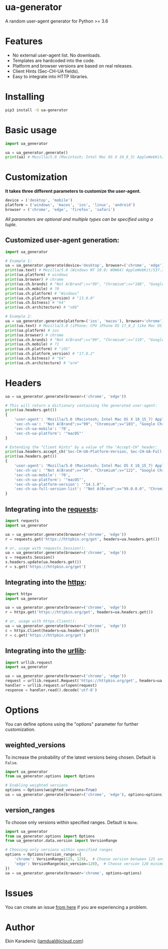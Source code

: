 # ua-generator

A random user-agent generator for Python >= 3.6

# Features

- No external user-agent list. No downloads.
- Templates are hardcoded into the code.
- Platform and browser versions are based on real releases.
- Client Hints (Sec-CH-UA fields).
- Easy to integrate into HTTP libraries.

# Installing

```bash
pip3 install -U ua-generator
```

# Basic usage

```python
import ua_generator

ua = ua_generator.generate()
print(ua) # Mozilla/5.0 (Macintosh; Intel Mac OS X 10_8_3) AppleWebKit/604.1.38 (KHTML, like Gecko) Version/15.2 Safari/604.1.38
```

# Customization

**It takes three different parameters to customize the user-agent.**

```python
device = ('desktop', 'mobile')
platform = ('windows', 'macos', 'ios', 'linux', 'android')
browser = ('chrome', 'edge', 'firefox', 'safari')
```
_All parameters are optional and multiple types can be specified using a tuple._
## Customized user-agent generation:

```python
import ua_generator

# Example 1:
ua = ua_generator.generate(device='desktop', browser=('chrome', 'edge'))
print(ua.text) # Mozilla/5.0 (Windows NT 10.0; WOW64) AppleWebKit/537.36 (KHTML, like Gecko) Chrome/108.0.5359.145 Safari/537.36
print(ua.platform) # windows
print(ua.browser) # chrome
print(ua.ch.brands) # "Not A(Brand";v="99", "Chromium";v="108", "Google Chrome";v="108"
print(ua.ch.mobile) # ?0
print(ua.ch.platform) # "Windows"
print(ua.ch.platform_version) # "13.0.0"
print(ua.ch.bitness) # "64"
print(ua.ch.architecture) # "x86"

# Example 2:
ua = ua_generator.generate(platform=('ios', 'macos'), browser='chrome')
print(ua.text) # Mozilla/5.0 (iPhone; CPU iPhone OS 17_0_2 like Mac OS X) AppleWebKit/537.36 (KHTML, like Gecko) CriOS/119.0.6045.176 Mobile/15E148 Safari/537.36
print(ua.platform) # ios
print(ua.browser) # chrome
print(ua.ch.brands) # "Not A(Brand";v="99", "Chromium";v="119", "Google Chrome";v="119"
print(ua.ch.mobile) # ?1
print(ua.ch.platform) # "iOS"
print(ua.ch.platform_version) # "17.0.2"
print(ua.ch.bitness) # "64"
print(ua.ch.architecture) # "arm"
```

# Headers

```python
ua = ua_generator.generate(browser=('chrome', 'edge'))

# This will return a dictionary containing the generated user-agent:
print(ua.headers.get())
{
    'user-agent': 'Mozilla/5.0 (Macintosh; Intel Mac OS X 10_15_7) AppleWebKit/537.36 (KHTML, like Gecko) Chrome/103.0.5060.43 Safari/537.36',
    'sec-ch-ua': '"Not A(Brand";v="99", "Chromium";v="103", "Google Chrome";v="103"',
    'sec-ch-ua-mobile': '?0',
    'sec-ch-ua-platform': '"macOS"'
}

# Extending the "Client Hints" by a value of the "Accept-CH" header:
print(ua.headers.accept_ch('Sec-CH-UA-Platform-Version, Sec-CH-UA-Full-Version-List'))
print(ua.headers.get())
{
    'user-agent': 'Mozilla/5.0 (Macintosh; Intel Mac OS X 10_15_7) AppleWebKit/537.36 (KHTML, like Gecko) Chrome/122.0.6261.94 Safari/537.36',
    'sec-ch-ua': '"Not A(Brand";v="99", "Chromium";v="122", "Google Chrome";v="122"',
    'sec-ch-ua-mobile': '?0',
    'sec-ch-ua-platform': '"macOS"',
    'sec-ch-ua-platform-version': '"14.1.0"',
    'sec-ch-ua-full-version-list': '"Not A(Brand";v="99.0.0.0", "Chromium";v="122.0.6261.94", "Google Chrome";v="122.0.6261.94"'
}
```

## Integrating into the [requests](https://pypi.org/project/requests/):

```python
import requests
import ua_generator

ua = ua_generator.generate(browser=('chrome', 'edge'))
r = requests.get('https://httpbin.org/get', headers=ua.headers.get())

# or, usage with requests.Session():
ua = ua_generator.generate(browser=('chrome', 'edge'))
s = requests.Session()
s.headers.update(ua.headers.get())
r = s.get('https://httpbin.org/get')
```

## Integrating into the [httpx](https://pypi.org/project/httpx/):

```python
import httpx
import ua_generator

ua = ua_generator.generate(browser=('chrome', 'edge'))
r = httpx.get('https://httpbin.org/get', headers=ua.headers.get())

# or, usage with httpx.Client():
ua = ua_generator.generate(browser=('chrome', 'edge'))
c = httpx.Client(headers=ua.headers.get())
r = c.get('https://httpbin.org/get')
```

## Integrating into the [urllib](https://docs.python.org/3/library/urllib.request.html):

```python
import urllib.request
import ua_generator

ua = ua_generator.generate(browser=('chrome', 'edge'))
request = urllib.request.Request('https://httpbin.org/get', headers=ua.headers.get())
handler = urllib.request.urlopen(request)
response = handler.read().decode('utf-8')
```

# Options

You can define options using the "options" parameter for further customization.

## weighted_versions
To increase the probability of the latest versions being chosen. Default is `False`.

```python
import ua_generator
from ua_generator.options import Options

# Enabling weighted versions
options = Options(weighted_versions=True)
ua = ua_generator.generate(browser=('chrome', 'edge'), options=options)
```

## version_ranges
To choose only versions within specified ranges. Default is `None`.

```python
import ua_generator
from ua_generator.options import Options
from ua_generator.data.version import VersionRange

# Choosing only versions within specified ranges
options = Options(version_ranges={
    'chrome': VersionRange(125, 129),  # Choose version between 125 and 129
    'edge': VersionRange(min_version=120),  # Choose version 120 minimum
})
ua = ua_generator.generate(browser='chrome', options=options)
```

# Issues

You can create an issue [from here](https://github.com/iamdual/ua-generator/issues) if you are experiencing a problem.

# Author

Ekin Karadeniz (iamdual@icloud.com)
